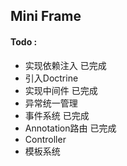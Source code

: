 ## Mini Frame

#### Todo :

- 实现依赖注入              已完成
- 引入Doctrine    
- 实现中间件                已完成
- 异常统一管理
- 事件系统                  已完成
- Annotation路由            已完成
- Controller
- 模板系统